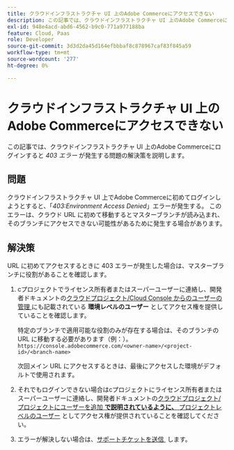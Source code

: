 ```yaml
---
title: クラウドインフラストラクチャ UI 上のAdobe Commerceにアクセスできない
description: この記事では、クラウドインフラストラクチャ UI 上のAdobe Commerceにログインすると「403 エラー」が発生する問題の解決策を説明します。
exl-id: 948e4acd-abd6-4562-b9c0-771a977188ba
feature: Cloud, Paas
role: Developer
source-git-commit: 3d3d2da45d164efbbbaf8c878967caf83f845a59
workflow-type: tm+mt
source-wordcount: '277'
ht-degree: 0%

---
```


# クラウドインフラストラクチャ UI 上のAdobe Commerceにアクセスできない

この記事では、クラウドインフラストラクチャ UI 上のAdobe Commerceにログインすると *403 エラー* が発生する問題の解決策を説明します。

## 問題

クラウドインフラストラクチャ UI 上でAdobe Commerceに初めてログインしようとすると、「*403:Environment Access Denied*」エラーが発生する。 このエラーは、クラウド URL に初めて移動するとマスターブランチが読み込まれ、そのブランチにアクセスできない可能性があるために発生する場合があります。

## 解決策

URL に初めてアクセスするときに 403 エラーが発生した場合は、マスターブランチに役割があることを確認します。

1. сプロジェクトでライセンス所有者またはスーパーユーザーに連絡し、開発者ドキュメントの [&#x200B; クラウドプロジェクト/Cloud Console からのユーザーの管理 &#x200B;](https://experienceleague.adobe.com/docs/commerce-cloud-service/user-guide/project/user-access.html?lang=ja#manage-users-from-the-cloud-console) にも記載されている **環境レベルのユーザー** としてアクセス権を提供していることを確認します。

   特定のブランチで適用可能な役割のみが存在する場合は、そのブランチの URL に移動する必要があります（例：）。
   `https://console.adobecommerce.com/<owner-name>/<project-id>/<branch-name>`

   次回メイン URL にアクセスするときは、最後にアクセスした環境がデフォルトで使用されます。

1. それでもログインできない場合はсプロジェクトにライセンス所有者またはスーパーユーザーに連絡し、開発者ドキュメントの [&#x200B; クラウドプロジェクト/プロジェクトにユーザーを追加 **で説明されているように、** プロジェクトレベルのユーザー &#x200B;](https://experienceleague.adobe.com/docs/commerce-cloud-service/user-guide/project/user-access.html?lang=ja#add-a-user-to-the-project) としてアクセス権が提供されていることを確認してください。
1. エラーが解決しない場合は、[&#x200B; サポートチケットを送信 &#x200B;](/help/help-center-guide/help-center/magento-help-center-user-guide.md#submit-ticket) します。
